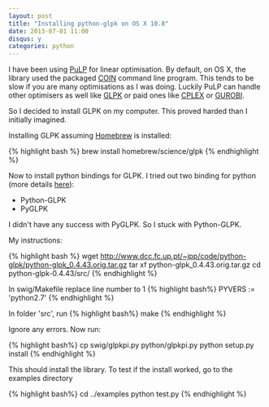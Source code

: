 ```yaml
---
layout: post
title: "Installing python-glpk on OS X 10.8"
date: 2013-07-01 11:00
disqus: y
categories: python
---
```

I have been using [PuLP](https://code.google.com/p/pulp-or/) for linear optimisation. By default, on OS X, the library used the packaged [COIN](http://www.coin-or.org/) command line program. This tends to be slow if you are many optimisations as I was doing. Luckily PuLP can handle other optimisers as well like [GLPK](http://www.gnu.org/software/glpk/glpk.html) or paid ones like [CPLEX](http://www.cplex.com/) or [GUROBI](http://www.gurobi.com/).

So I decided to install GLPK on my computer. This proved harded than I initially imagined.

Installing GLPK assuming [Homebrew](http://brew.sh/) is installed:

{% highlight bash %}
brew install homebrew/science/glpk
{% endhighlight %}

Now to install python bindings for GLPK. I tried out two binding for python (more details [here](http://en.wikibooks.org/wiki/GLPK/Python)):

* Python-GLPK
* PyGLPK

I didn't have any success with PyGLPK. So I stuck with Python-GLPK.

My instructions:

{% highlight bash %}
wget http://www.dcc.fc.up.pt/~jpp/code/python-glpk/python-glpk_0.4.43.orig.tar.gz
tar xf python-glpk_0.4.43.orig.tar.gz
cd python-glpk-0.4.43/src/
{% endhighlight %}

In swig/Makefile replace line number to 1
{% highlight bash%}
PYVERS := 'python2.7'
{% endhighlight %}

In folder 'src', run
{% highlight bash%}
make
{% endhighlight %}

Ignore any errors. Now run:

{% highlight bash%}
cp swig/glpkpi.py python/glpkpi.py
python setup.py install
{% endhighlight %}

This should install the library. To test if the install worked, go to the examples directory

{% highlight bash%}
cd ../examples
python test.py
{% endhighlight %}
